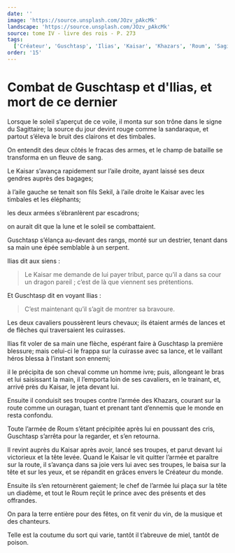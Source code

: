 ```yaml
---
date: ''
image: 'https://source.unsplash.com/JOzv_pAkcMk'
landscape: 'https://source.unsplash.com/JOzv_pAkcMk'
source: tome IV - livre des rois - P. 273
tags:
  ['Créateur', 'Guschtasp', 'Ilias', 'Kaisar', 'Khazars', 'Roum', 'Sagittaire', 'Sekil', 'tribut']
order: '15'
---
```


# Combat de Guschtasp et d'Ilias, et mort de ce dernier

Lorsque le soleil s’aperçut de ce voile, il monta sur son trône dans le signe du Sagittaire; la source du jour devint rouge comme la sandaraque, et partout s’éleva le bruit des clairons et des timbales.

On entendit des deux côtés le fracas des armes, et le champ de bataille se transforma en un fleuve de sang.

Le Kaisar s’avança rapidement sur l’aile droite, ayant laissé ses deux gendres auprès des bagages;

à l’aile gauche se tenait son fils Sekil, à l’aile droite le Kaisar avec les timbales et les éléphants;

les deux armées s’ébranlèrent par escadrons;

on aurait dit que la lune et le soleil se combattaient.

Guschtasp s’élança au-devant des rangs, monté sur un destrier, tenant dans sa main une épée semblable à un serpent.

Ilias dit aux siens :

> Le Kaisar me demande de lui payer tribut, parce qu’il a dans sa cour un dragon pareil ; c’est de là que viennent ses prétentions.

Et Guschtasp dit en voyant Ilias :

> C’est maintenant qu’il s’agit de montrer sa bravoure.

Les deux cavaliers poussèrent leurs chevaux; ils étaient armés de lances et de flèches qui traversaient les cuirasses.

Ilias fit voler de sa main une flèche, espérant faire à Guschtasp la première blessure; mais celui-ci le frappa sur la cuirasse avec sa lance, et le vaillant héros blessa à l’instant son ennemi;

il le précipita de son cheval comme un homme ivre; puis, allongeant le bras et lui saisissant la main, il l’emporta loin de ses cavaliers, en le trainant, et,
arrivé près du Kaisar, le jeta devant lui.

Ensuite il conduisit ses troupes contre l’armée des Khazars, courant sur la route comme un ouragan, tuant et prenant tant d’ennemis que le monde en resta confondu.

Toute l’armée de Roum s’étant précipitée après lui en poussant des cris, Guschtasp s’arrêta pour la regarder, et s’en retourna.

Il revint auprès du Kaisar après avoir, lancé ses troupes, et parut devant lui victorieux et la tête levée. Quand le Kaisar le vit quitter l’armée et paraître sur la route, il s’avança dans sa joie vers lui avec ses troupes, le baisa sur la tête et sur les yeux, et se répandit en grâces envers le Créateur du monde.

Ensuite ils s’en retournèrent gaiement; le chef de l’armée lui plaça sur la tête un diadème, et tout le Roum reçût le prince avec des présents et des offrandes.

On para la terre entière pour des fêtes, on fit venir du vin, de la musique et des chanteurs.

Telle est la coutume du sort qui varie, tantôt il t’abreuve de miel, tantôt de poison.
